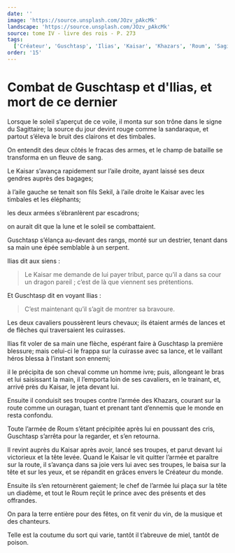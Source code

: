 ```yaml
---
date: ''
image: 'https://source.unsplash.com/JOzv_pAkcMk'
landscape: 'https://source.unsplash.com/JOzv_pAkcMk'
source: tome IV - livre des rois - P. 273
tags:
  ['Créateur', 'Guschtasp', 'Ilias', 'Kaisar', 'Khazars', 'Roum', 'Sagittaire', 'Sekil', 'tribut']
order: '15'
---
```


# Combat de Guschtasp et d'Ilias, et mort de ce dernier

Lorsque le soleil s’aperçut de ce voile, il monta sur son trône dans le signe du Sagittaire; la source du jour devint rouge comme la sandaraque, et partout s’éleva le bruit des clairons et des timbales.

On entendit des deux côtés le fracas des armes, et le champ de bataille se transforma en un fleuve de sang.

Le Kaisar s’avança rapidement sur l’aile droite, ayant laissé ses deux gendres auprès des bagages;

à l’aile gauche se tenait son fils Sekil, à l’aile droite le Kaisar avec les timbales et les éléphants;

les deux armées s’ébranlèrent par escadrons;

on aurait dit que la lune et le soleil se combattaient.

Guschtasp s’élança au-devant des rangs, monté sur un destrier, tenant dans sa main une épée semblable à un serpent.

Ilias dit aux siens :

> Le Kaisar me demande de lui payer tribut, parce qu’il a dans sa cour un dragon pareil ; c’est de là que viennent ses prétentions.

Et Guschtasp dit en voyant Ilias :

> C’est maintenant qu’il s’agit de montrer sa bravoure.

Les deux cavaliers poussèrent leurs chevaux; ils étaient armés de lances et de flèches qui traversaient les cuirasses.

Ilias fit voler de sa main une flèche, espérant faire à Guschtasp la première blessure; mais celui-ci le frappa sur la cuirasse avec sa lance, et le vaillant héros blessa à l’instant son ennemi;

il le précipita de son cheval comme un homme ivre; puis, allongeant le bras et lui saisissant la main, il l’emporta loin de ses cavaliers, en le trainant, et,
arrivé près du Kaisar, le jeta devant lui.

Ensuite il conduisit ses troupes contre l’armée des Khazars, courant sur la route comme un ouragan, tuant et prenant tant d’ennemis que le monde en resta confondu.

Toute l’armée de Roum s’étant précipitée après lui en poussant des cris, Guschtasp s’arrêta pour la regarder, et s’en retourna.

Il revint auprès du Kaisar après avoir, lancé ses troupes, et parut devant lui victorieux et la tête levée. Quand le Kaisar le vit quitter l’armée et paraître sur la route, il s’avança dans sa joie vers lui avec ses troupes, le baisa sur la tête et sur les yeux, et se répandit en grâces envers le Créateur du monde.

Ensuite ils s’en retournèrent gaiement; le chef de l’armée lui plaça sur la tête un diadème, et tout le Roum reçût le prince avec des présents et des offrandes.

On para la terre entière pour des fêtes, on fit venir du vin, de la musique et des chanteurs.

Telle est la coutume du sort qui varie, tantôt il t’abreuve de miel, tantôt de poison.
